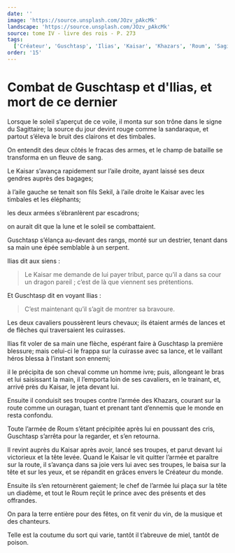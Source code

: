 ```yaml
---
date: ''
image: 'https://source.unsplash.com/JOzv_pAkcMk'
landscape: 'https://source.unsplash.com/JOzv_pAkcMk'
source: tome IV - livre des rois - P. 273
tags:
  ['Créateur', 'Guschtasp', 'Ilias', 'Kaisar', 'Khazars', 'Roum', 'Sagittaire', 'Sekil', 'tribut']
order: '15'
---
```


# Combat de Guschtasp et d'Ilias, et mort de ce dernier

Lorsque le soleil s’aperçut de ce voile, il monta sur son trône dans le signe du Sagittaire; la source du jour devint rouge comme la sandaraque, et partout s’éleva le bruit des clairons et des timbales.

On entendit des deux côtés le fracas des armes, et le champ de bataille se transforma en un fleuve de sang.

Le Kaisar s’avança rapidement sur l’aile droite, ayant laissé ses deux gendres auprès des bagages;

à l’aile gauche se tenait son fils Sekil, à l’aile droite le Kaisar avec les timbales et les éléphants;

les deux armées s’ébranlèrent par escadrons;

on aurait dit que la lune et le soleil se combattaient.

Guschtasp s’élança au-devant des rangs, monté sur un destrier, tenant dans sa main une épée semblable à un serpent.

Ilias dit aux siens :

> Le Kaisar me demande de lui payer tribut, parce qu’il a dans sa cour un dragon pareil ; c’est de là que viennent ses prétentions.

Et Guschtasp dit en voyant Ilias :

> C’est maintenant qu’il s’agit de montrer sa bravoure.

Les deux cavaliers poussèrent leurs chevaux; ils étaient armés de lances et de flèches qui traversaient les cuirasses.

Ilias fit voler de sa main une flèche, espérant faire à Guschtasp la première blessure; mais celui-ci le frappa sur la cuirasse avec sa lance, et le vaillant héros blessa à l’instant son ennemi;

il le précipita de son cheval comme un homme ivre; puis, allongeant le bras et lui saisissant la main, il l’emporta loin de ses cavaliers, en le trainant, et,
arrivé près du Kaisar, le jeta devant lui.

Ensuite il conduisit ses troupes contre l’armée des Khazars, courant sur la route comme un ouragan, tuant et prenant tant d’ennemis que le monde en resta confondu.

Toute l’armée de Roum s’étant précipitée après lui en poussant des cris, Guschtasp s’arrêta pour la regarder, et s’en retourna.

Il revint auprès du Kaisar après avoir, lancé ses troupes, et parut devant lui victorieux et la tête levée. Quand le Kaisar le vit quitter l’armée et paraître sur la route, il s’avança dans sa joie vers lui avec ses troupes, le baisa sur la tête et sur les yeux, et se répandit en grâces envers le Créateur du monde.

Ensuite ils s’en retournèrent gaiement; le chef de l’armée lui plaça sur la tête un diadème, et tout le Roum reçût le prince avec des présents et des offrandes.

On para la terre entière pour des fêtes, on fit venir du vin, de la musique et des chanteurs.

Telle est la coutume du sort qui varie, tantôt il t’abreuve de miel, tantôt de poison.
